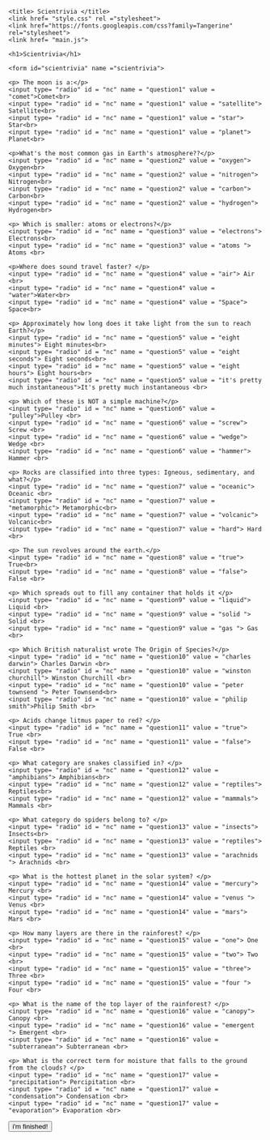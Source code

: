 <!DOCTYPE html>
<html>
<head>
	
	<title> Scientrivia </title>
	<link href= "style.css" rel ="stylesheet">
	<link href="https://fonts.googleapis.com/css?family=Tangerine" rel="stylesheet">
	<link href= "main.js">
</head>

<body>
	
	<h1>Scientrivia</h1>
	
	<form id="scientrivia" name ="scientrivia">
	
	<p> The moon is a:</p>
	<input type= "radio" id = "nc" name = "question1" value = "comet">Comet<br>
	<input type= "radio" id = "nc" name = "question1" value = "satellite"> Satellite<br>
	<input type= "radio" id = "nc" name = "question1" value = "star"> Star<br>
	<input type= "radio" id = "nc" name = "question1" value = "planet"> Planet<br>
	
	<p>What's the most common gas in Earth's atmosphere??</p>
	<input type= "radio" id = "nc" name = "question2" value = "oxygen"> Oxygen<br>
	<input type= "radio" id = "nc" name = "question2" value = "nitrogen"> Nitrogen<br>
	<input type= "radio" id = "nc" name = "question2" value = "carbon"> Carbon<br>
    <input type= "radio" id = "nc" name = "question2" value = "hydrogen"> Hydrogen<br>

	<p> Which is smaller: atoms or electrons?</p>
	<input type= "radio" id = "nc" name = "question3" value = "electrons"> Electrons<br>
	<input type= "radio" id = "nc" name = "question3" value = "atoms "> Atoms <br>

	<p>Where does sound travel faster? </p>	
	<input type= "radio" id = "nc" name = "question4" value = "air"> Air <br>
	<input type= "radio" id = "nc" name = "question4" value = "water">Water<br>
	<input type= "radio" id = "nc" name = "question4" value = "Space"> Space<br>

	<p> Approximately how long does it take light from the sun to reach Earth?</p>
	<input type= "radio" id = "nc" name = "question5" value = "eight minutes"> Eight minutes<br>
	<input type= "radio" id = "nc" name = "question5" value = "eight seconds"> Eight seconds<br>
	<input type= "radio" id = "nc" name = "question5" value = "eight hours"> Eight hours<br>
	<input type= "radio" id = "nc" name = "question5" value = "it's pretty much instantaneous">It's pretty much instantaneous <br>

	<p> Which of these is NOT a simple machine?</p>
	<input type= "radio" id = "nc" name = "question6" value = "pulley">Pulley <br>
	<input type= "radio" id = "nc" name = "question6" value = "screw"> Screw <br>
	<input type= "radio" id = "nc" name = "question6" value = "wedge"> Wedge <br>
	<input type= "radio" id = "nc" name = "question6" value = "hammer"> Hammer <br>

	<p> Rocks are classified into three types: Igneous, sedimentary, and what?</p>
	<input type= "radio" id = "nc" name = "question7" value = "oceanic"> Oceanic <br>
	<input type= "radio" id = "nc" name = "question7" value = "metamorphic"> Metamorphic<br>
	<input type= "radio" id = "nc" name = "question7" value = "volcanic"> Volcanic<br>
	<input type= "radio" id = "nc" name = "question7" value = "hard"> Hard <br>
	
	<p> The sun revolves around the earth.</p>
	<input type= "radio" id = "nc" name = "question8" value = "true"> True<br>
	<input type= "radio" id = "nc" name = "question8" value = "false"> False <br>
	
	<p> Which spreads out to fill any container that holds it </p>
	<input type= "radio" id = "nc" name = "question9" value = "liquid"> Liquid <br>
	<input type= "radio" id = "nc" name = "question9" value = "solid "> Solid <br>
	<input type= "radio" id = "nc" name = "question9" value = "gas "> Gas <br>
	
	<p> Which British naturalist wrote The Origin of Species?</p>
	<input type= "radio" id = "nc" name = "question10" value = "charles darwin"> Charles Darwin <br>
	<input type= "radio" id = "nc" name = "question10" value = "winston churchill"> Winston Churchill <br>
	<input type= "radio" id = "nc" name = "question10" value = "peter townsend "> Peter Townsend<br>
	<input type= "radio" id = "nc" name = "question10" value = "philip smith">Philip Smith <br>

	<p> Acids change litmus paper to red? </p>
	<input type= "radio" id = "nc" name = "question11" value = "true"> True <br>
	<input type= "radio" id = "nc" name = "question11" value = "false"> False <br>
	
	<p> What category are snakes classified in? </p>
	<input type= "radio" id = "nc" name = "question12" value = "amphibians"> Amphibians<br>
	<input type= "radio" id = "nc" name = "question12" value = "reptiles"> Reptiles<br>
	<input type= "radio" id = "nc" name = "question12" value = "mammals"> Mammals <br>
	
	<p> What category do spiders belong to? </p>
	<input type= "radio" id = "nc" name = "question13" value = "insects"> Insects<br>
	<input type= "radio" id = "nc" name = "question13" value = "reptiles"> Reptiles <br>
	<input type= "radio" id = "nc" name = "question13" value = "arachnids "> Arachnids <br>

	<p> What is the hottest planet in the solar system? </p>
	<input type= "radio" id = "nc" name = "question14" value = "mercury"> Mercury <br>
	<input type= "radio" id = "nc" name = "question14" value = "venus "> Venus <br>
	<input type= "radio" id = "nc" name = "question14" value = "mars"> Mars <br>
	
	<p> How many layers are there in the rainforest? </p>
	<input type= "radio" id = "nc" name = "question15" value = "one"> One <br>
	<input type= "radio" id = "nc" name = "question15" value = "two"> Two <br>
	<input type= "radio" id = "nc" name = "question15" value = "three"> Three <br>
	<input type= "radio" id = "nc" name = "question15" value = "four "> Four <br>

	<p> What is the name of the top layer of the rainforest? </p>
	<input type= "radio" id = "nc" name = "question16" value = "canopy"> Canopy <br>
	<input type= "radio" id = "nc" name = "question16" value = "emergent "> Emergent <br>
	<input type= "radio" id = "nc" name = "question16" value = "subterranean"> Subterranean <br>
	
	<p> What is the correct term for moisture that falls to the ground from the clouds? </p>
	<input type= "radio" id = "nc" name = "question17" value = "precipitation"> Percipitation <br>
	<input type= "radio" id = "nc" name = "question17" value = "condensation"> Condensation <br>
	<input type= "radio" id = "nc" name = "question17" value = "evaporation"> Evaporation <br>
	
	
	
	
	
	
	
	
	
<input id = "button" type = "button" value = "i'm finished!" onclick = "check();">
</form> 	
<div id = "after_submit">
<p id = "message"></p>
<p id = "number_correct"></p>
</div> 
</body>
</html>
	
